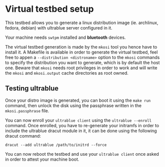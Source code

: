 # Virtual testbed setup

This testbed allows you to generate a linux distribution image (ie. archlinux, fedora, debian) with ultrablue server
configured in it.

Your machine needs `swtpm` installed and **bluetooth** devices.

The virtual testbed generation is made by the `mkosi` tool you hence have to install it. A Makefile is available in
order to generate the virtual testbed, feel free to appen a `--distribution <distroname>` option to the `mkosi`
commands to specify the distribution you want to generate, which is by default the host one. Beware that `mkosi`
needs root privileges in order to work and will write the `mkosi` and `mkosi.output` cache directories as root
owned.

## Testing ultrablue

Once your distro image is generated, you can boot it using the `make run` command, then unlock the disk using the
passphrase written in the `mkosi.passphrase` file.

You can now enroll your `ultrablue client` using the `ultrablue --enroll` command. Once enrolled, you have to
re-generate your initramfs in order to include the ultrablue dracut module in it, it can be done using the
following dracut command:

```
dracut --add ultrablue /path/to/initrd --force
```

You can now reboot the testbed and use your `ultrablue client` once asked in order to attest your machine boot.
